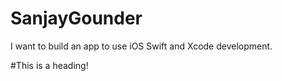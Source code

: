 # SanjayGounder
I want to build an app to use iOS Swift and Xcode development.


#This is a heading!

